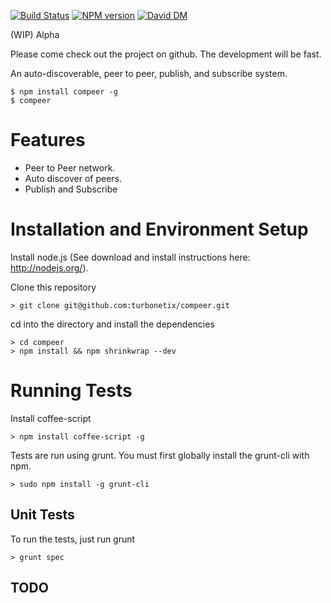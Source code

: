 [![Build Status](https://travis-ci.org/turbonetix/compeer.svg?branch=master)](https://travis-ci.org/turbonetix/compeer)
[![NPM version](https://badge.fury.io/js/compeer.svg)](http://badge.fury.io/js/compeer)
[![David DM](https://david-dm.org/turbonetix/compeer.png)](https://david-dm.org/turbonetix/compeer.png)

(WIP) Alpha

Please come check out the project on github.  The development will be fast.

An auto-discoverable, peer to peer, publish, and subscribe system.

    $ npm install compeer -g
    $ compeer

# Features

* Peer to Peer network.
* Auto discover of peers.
* Publish and Subscribe

# Installation and Environment Setup

Install node.js (See download and install instructions here: http://nodejs.org/).

Clone this repository

    > git clone git@github.com:turbonetix/compeer.git

cd into the directory and install the dependencies

    > cd compeer
    > npm install && npm shrinkwrap --dev

# Running Tests

Install coffee-script

    > npm install coffee-script -g

Tests are run using grunt.  You must first globally install the grunt-cli with npm.

    > sudo npm install -g grunt-cli

## Unit Tests

To run the tests, just run grunt

    > grunt spec

## TODO
